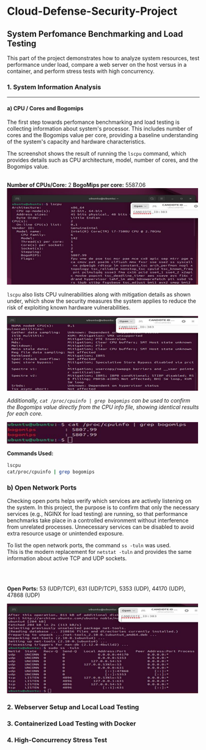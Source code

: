 # Cloud-Defense-Security-Project

## System Perfomance Benchmarking and Load Testing
This part of the project demonstrates how to analyze system resources, test performance under load, compare a web server on the host versus in a container, and perform stress tests with high concurrency.

### 1. System Information Analysis
--- 
#### a) CPU / Cores and Bogomips
The first step towards perfomance benchmarking and load testing is collecting information about system's processor. This includes number of cores and the Bogomips value per core, providing a baseline understanding of the system's capacity and hardware characteristics.

The screenshot shows the result of running the `lscpu` command, which provides details such as CPU architecture, model, number of cores, and the Bogomips value.
<br></br>

 **Number of CPUs/Core:** 2   **BogoMips per core:** 5587.06  
<img src="images/CPU-Information(lscpu).png" alt="CPU Info (lscpu)" width="500"/> 




`lscpu` also lists CPU vulnerabilities along with mitigation details as shown under, which show the security measures the system applies to reduce the risk of exploiting known hardware vulnerabilities.

<img src="images/CPU-vuln.png" alt="CPU Vulnerabilities" width="500"/> 



*Additionally, `cat /proc/cpuinfo | grep bogomips` can be used to confirm the Bogomips value directly from the CPU info file, showing identical results for each core.*

<img src="images/CPU-Bogomips-verify.png" alt="Bogomips from /proc/cpuinfo" width="500"/> 




**Commands Used:**
```bash
lscpu
cat/proc/cpuinfo | grep bogomips

```


### b) Open Network Ports

Checking open ports helps verify which services are actively listening on the system. 
In this project, the purpose is to confirm that only the necessary services (e.g., NGINX for load testing) are running, 
so that performance benchmarks take place in a controlled environment without interference from unrelated processes. 
Unnecessary services can be disabled to avoid extra resource usage or unintended exposure.


To list the open network ports, the command `ss -tuln` was used.  
This is the modern replacement for `netstat -tuln` and provides the same information 
about active TCP and UDP sockets.

<br></br>

**Open Ports:** 53 (UDP/TCP), 631 (UDP/TCP), 5353 (UDP), 44170 (UDP), 47868 (UDP)

<img src="images/NetworkPorts-services.png" alt="Open network ports" width="500"/>



### 2. Webserver Setup and Local Load Testing

### 3. Containerized Load Testing with Docker

### 4. High-Concurrency Stress Test
